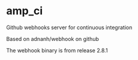 # amp_ci
Github webhooks server for continuous integration

Based on adnanh/webhook on github

The webhook binary is from release 2.8.1

